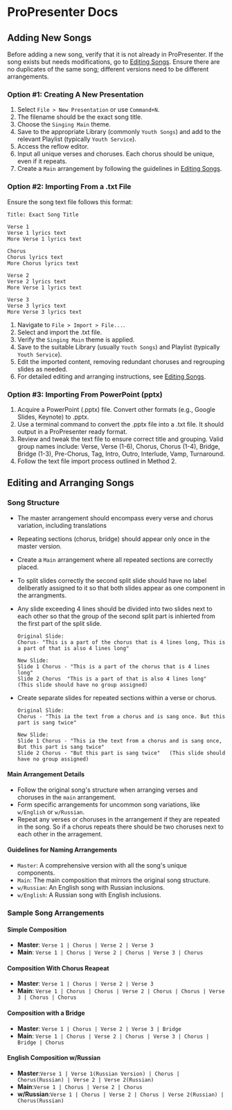 # ProPresenter Docs

## Adding New Songs
Before adding a new song, verify that it is not already in ProPresenter. If the song exists but needs modifications, go to [Editing Songs](#editing-and-arranging-songs). Ensure there are no duplicates of the same song; different versions need to be different arrangements.

### Option #1: Creating A New Presentation
1. Select `File > New Presentation` or use `Command+N`.
2. The filename should be the exact song title.
3. Choose the `Singing Main` theme.
4. Save to the appropriate Library (commonly `Youth Songs`) and add to the relevant Playlist (typically `Youth Service`).
5. Access the reflow editor.
6. Input all unique verses and choruses. Each chorus should be unique, even if it repeats.
7. Create a `Main` arrangement by following the guidelines in [Editing Songs](#editing-and-arranging-songs).

### Option #2: Importing From a .txt File
Ensure the song text file follows this format:
```
Title: Exact Song Title

Verse 1
Verse 1 lyrics text
More Verse 1 lyrics text

Chorus
Chorus lyrics text
More Chorus lyrics text

Verse 2
Verse 2 lyrics text
More Verse 1 lyrics text

Verse 3
Verse 3 lyrics text
More Verse 3 lyrics text
```

1. Navigate to `File > Import > File...`.
2. Select and import the .txt file.
3. Verify the `Singing Main` theme is applied.
4. Save to the suitable Library (usually `Youth Songs`) and Playlist (typically `Youth Service`).
5. Edit the imported content, removing redundant choruses and regrouping slides as needed.
6. For detailed editing and arranging instructions, see [Editing Songs](#editing-and-arranging-songs).

### Option #3: Importing From PowerPoint (pptx)
1. Acquire a PowerPoint (.pptx) file. Convert other formats (e.g., Google Slides, Keynote) to .pptx.
2. Use a terminal command to convert the .pptx file into a .txt file. It should output in a ProPresenter ready format.
3. Review and tweak the text file to ensure correct title and grouping. Valid group names include: Verse, Verse (1-6), Chorus, Chorus (1-4), Bridge, Bridge (1-3), Pre-Chorus, Tag, Intro, Outro, Interlude, Vamp, Turnaround.
4. Follow the text file import process outlined in Method 2.

## Editing and Arranging Songs

### Song Structure
- The master arrangement should encompass every verse and chorus variation, including translations
- Repeating sections (chorus, bridge) should appear only once in the master version.
- Create a `Main` arrangement where all repeated sections are correctly placed.
- To split slides correctly the second split slide should have no label deliberatly assigned to it so that both slides appear as one component in the arrangments.
- Any slide exceeding 4 lines should be divided into two slides next to each other so that the group of the second split part is inhierted from the first part of the split slide.

    ```
    Original Slide:
    Chorus- "This is a part of the chorus that is 4 lines long, This is a part of that is also 4 lines long"
  
    New Slide:
    Slide 1 Chorus - "This is a part of the chorus that is 4 lines long"
    Slide 2 Chorus  "This is a part of that is also 4 lines long"   (This slide should have no group assigned)
    ```
- Create separate slides for repeated sections within a verse or chorus.

    ```
    Original Slide:
    Chorus - "This ia the text from a chorus and is sang once. But this part is sang twice"
  
    New Slide:
    Slide 1 Chorus - "This ia the text from a chorus and is sang once, But this part is sang twice"
    Slide 2 Chorus - "But this part is sang twice"   (This slide should have no group assigned)
    ```

#### Main Arrangement Details
- Follow the original song's structure when arranging verses and choruses in the `main` arrangement.
- Form specific arrangements for uncommon song variations, like `w/English` or `w/Russian`.
- Repeat any verses or choruses in the arrangement if they are repeated in the song. So if a chorus repeats there should be two choruses next to each other in the arragement.

#### Guidelines for Naming Arrangements
- `Master`: A comprehensive version with all the song's unique components.
- `Main`: The main composition that mirrors the original song structure. 
- `w/Russian`: An English song with Russian inclusions.
- `w/English`: A Russian song with English inclusions.

### Sample Song Arrangements

#### Simple Composition
- **Master**: `Verse 1 | Chorus | Verse 2 | Verse 3`
- **Main**: `Verse 1 | Chorus | Verse 2 | Chorus | Verse 3 | Chorus`

#### Composition With Chorus Reapeat
- **Master**: `Verse 1 | Chorus | Verse 2 | Verse 3`
- **Main**: `Verse 1 | Chorus | Chorus | Verse 2 | Chorus | Chorus | Verse 3 | Chorus | Chorus`

#### Composition with a Bridge
- **Master**: `Verse 1 | Chorus | Verse 2 | Verse 3 | Bridge`
- **Main**: `Verse 1 | Chorus | Verse 2 | Chorus | Verse 3 | Chorus | Bridge | Chorus`

#### English Composition w/Russian
- **Master**:`Verse 1 | Verse 1(Russian Version) | Chorus | Chorus(Russian) | Verse 2 | Verse 2(Russian)`
- **Main**:`Verse 1 | Chorus | Verse 2 | Chorus`
- **w/Russian**:`Verse 1 | Chorus | Verse 2 | Chorus | Verse 2(Russian) | Chorus(Russian)`

